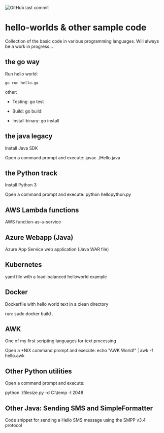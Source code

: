 ![GitHub last commit](https://img.shields.io/github/last-commit/richardschrauwen/hello-worlds?style=plastic)

# hello-worlds & other sample code
Collection of the basic code in various programming languages. Will always be a work in progress...

## the go way
Run hello world:
```golang
go run hello.go
```

other:

* Testing: go test

* Build: go build

* Install binary: go install

## the java legacy
Install Java SDK

Open a command prompt and execute: javac ./Hello.java

## the Python track
Install Python 3

Open a command prompt and execute: python hellopython.py

## AWS Lambda functions
AWS function-as-a-service

## Azure Webapp (Java)
Azure App Service web application (Java WAR file)

## Kubernetes

yaml file with a load-balanced helloworld example

## Docker
Dockerfile with hello world text in a clean directory

run: sudo docker build .

## AWK
One of my first scripting languages for text processing

Open a \*NIX command prompt and execute: echo "AWK World!" | awk -f hello.awk

## Other Python utilities

Open a command prompt and execute:

python .\\filesize.py -d C:\\temp -l 2048

## Other Java: Sending SMS and SimpleFormatter

Code snippet for sending a Hello SMS message using the SMPP v3.4 protocol
